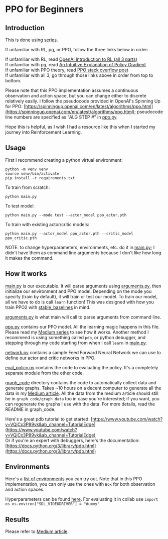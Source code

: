 # PPO for Beginners

## Introduction
This is done using [series](https://medium.com/@eyyu/coding-ppo-from-scratch-with-pytorch-part-1-4-613dfc1b14c8). 



If unfamiliar with RL, pg, or PPO, follow the three links below in order: <br />

If unfamiliar with RL, read [OpenAI Introduction to RL (all 3 parts)](https://spinningup.openai.com/en/latest/spinningup/rl_intro.html) <br />
If unfamiliar with pg, read [An Intuitive Explanation of Policy Gradient](https://towardsdatascience.com/an-intuitive-explanation-of-policy-gradient-part-1-reinforce-aa4392cbfd3c) <br />
If unfamiliar with PPO theory, read [PPO stack overflow post](https://stackoverflow.com/questions/46422845/what-is-the-way-to-understand-proximal-policy-optimization-algorithm-in-rl) <br />
If unfamiliar with all 3, go through those links above in order from top to bottom.

Please note that this PPO implementation assumes a continuous observation and action space, but you can change either to discrete relatively easily. I follow the pseudocode provided in OpenAI's Spinning Up for PPO: [https://spinningup.openai.com/en/latest/algorithms/ppo.html](https://spinningup.openai.com/en/latest/algorithms/ppo.html); pseudocode line numbers are specified as "ALG STEP #" in [ppo.py](./ppo.py).

Hope this is helpful, as I wish I had a resource like this when I started my journey into Reinforcement Learning.

## Usage
First I recommend creating a python virtual environment:
```
python -m venv venv
source venv/bin/activate
pip install -r requirements.txt
```

To train from scratch:
```
python main.py
```

To test model:
```
python main.py --mode test --actor_model ppo_actor.pth
```

To train with existing actor/critic models:
```
python main.py --actor_model ppo_actor.pth --critic_model ppo_critic.pth
```

NOTE: to change hyperparameters, environments, etc. do it in [main.py](main.py); I didn't have them as command line arguments because I don't like how long it makes the command.

## How it works

[main.py](main.py) is our executable. It will parse arguments using [arguments.py](arguments.py), then initialize our environment and PPO model. Depending on the mode you specify (train by default), it will train or test our model. To train our model, all we have to do is call ```learn``` function! This was designed with how you train PPO2 with [stable_baselines](https://stable-baselines.readthedocs.io/en/master/) in mind. 

[arguments.py](arguments.py) is what main will call to parse arguments from command line.

[ppo.py](ppo.py) contains our PPO model. All the learning magic happens in this file. Please read my [Medium series](https://medium.com/@eyyu/coding-ppo-from-scratch-with-pytorch-part-1-4-613dfc1b14c8) to see how it works. Another method I recommend is using something called ```pdb```, or python debugger, and stepping through my code starting from when I call ```learn``` in [main.py](main.py). 

[network.py](network.py) contains a sample Feed Forward Neural Network we can use to define our actor and critic networks in PPO. 

[eval_policy.py](eval_policy.py) contains the code to evaluating the policy. It's a completely separate module from the other code.

[graph_code](graph_code) directory contains the code to automatically collect data and generate graphs. Takes ~10 hours on a decent computer to generate all the data in my [Medium article](https://medium.com/@eyyu/coding-ppo-from-scratch-with-pytorch-part-1-4-613dfc1b14c8). All the data from the medium article should still be in ```graph_code/graph_data``` too in case you're interested; if you want, you can regenerate the graphs I use with the data. For more details, read the README in graph_code.

Here's a great pdb tutorial to get started: [https://www.youtube.com/watch?v=VQjCx3P89yk&ab_channel=TutorialEdge](https://www.youtube.com/watch?v=VQjCx3P89yk&ab_channel=TutorialEdge) <br />
Or if you're an expert with debuggers, here's the documentation: [https://docs.python.org/3/library/pdb.html](https://docs.python.org/3/library/pdb.html)

## Environments
Here's a [list of environments](https://github.com/openai/gym/wiki/Table-of-environments) you can try out. Note that in this PPO implementation, you can only use the ones with ```Box``` for both observation and action spaces.

Hyperparameters can be found [here](https://github.com/araffin/rl-baselines-zoo/blob/master/hyperparams/ppo2.yml).
For evaluating it in collab use
`import os
os.environ["SDL_VIDEODRIVER"] = "dummy"`

## Results

Please refer to  [Medium article](https://medium.com/@eyyu/coding-ppo-from-scratch-with-pytorch-part-1-4-613dfc1b14c8).



